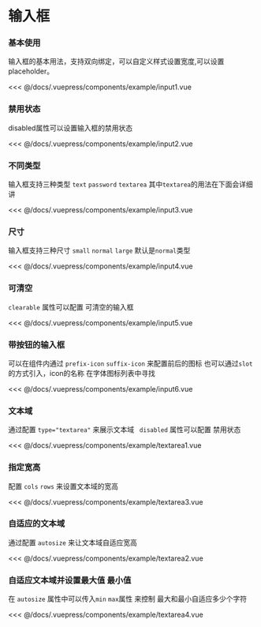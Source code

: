 # 输入框

### 基本使用

输入框的基本用法，支持双向绑定，可以自定义样式设置宽度,可以设置placeholder。

<demo-block>
  <example-input1  slot="source" ></example-input1>
  <<< @/docs/.vuepress/components/example/input1.vue
</demo-block>

### 禁用状态

disabled属性可以设置输入框的禁用状态

<demo-block>
  <example-input2  slot="source" ></example-input2>
  <<< @/docs/.vuepress/components/example/input2.vue
</demo-block>

### 不同类型

输入框支持三种类型  ```text```  ```password```  ```textarea```  其中```textarea```的用法在下面会详细讲

<demo-block>
  <example-input3  slot="source" ></example-input3>
  <<< @/docs/.vuepress/components/example/input3.vue
</demo-block>

### 尺寸

输入框支持三种尺寸 ```small```  ```normal```  ```large```  默认是```normal```类型

<demo-block>
  <example-input4  slot="source" ></example-input4>
  <<< @/docs/.vuepress/components/example/input4.vue
</demo-block>

### 可清空

```clearable``` 属性可以配置 可清空的输入框

<demo-block>
  <example-input5  slot="source" ></example-input5>
  <<< @/docs/.vuepress/components/example/input5.vue
</demo-block>

### 带按钮的输入框

可以在组件内通过 ```prefix-icon``` ```suffix-icon``` 来配置前后的图标  也可以通过```slot```的方式引入，icon的名称 在字体图标列表中寻找

<demo-block>
  <example-input6  slot="source" ></example-input6>
  <<< @/docs/.vuepress/components/example/input6.vue
</demo-block>

### 文本域

通过配置 ```type="textarea"``` 来展示文本域 ``` disabled``` 属性可以配置 禁用状态

<demo-block>
  <example-textarea1  slot="source" ></example-textarea1>
  <<< @/docs/.vuepress/components/example/textarea1.vue
</demo-block>

### 指定宽高

配置 ```cols``` ```rows``` 来设置文本域的宽高

<demo-block>
  <example-textarea3  slot="source" ></example-textarea3>
  <<< @/docs/.vuepress/components/example/textarea3.vue
</demo-block>

### 自适应的文本域

通过配置 ```autosize``` 来让文本域自适应宽高 

<demo-block>
  <example-textarea2  slot="source" ></example-textarea2>
  <<< @/docs/.vuepress/components/example/textarea2.vue
</demo-block>

### 自适应文本域并设置最大值 最小值 

在 ```autosize``` 属性中可以传入```min``` ```max```属性 来控制 最大和最小自适应多少个字符

<demo-block>
  <example-textarea4  slot="source" ></example-textarea4>
  <<< @/docs/.vuepress/components/example/textarea4.vue
</demo-block>

